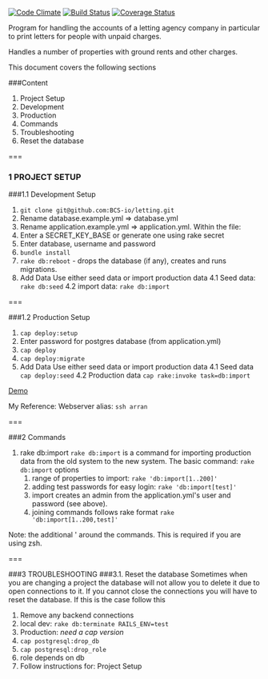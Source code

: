 [![Code Climate](https://codeclimate.com/github/BCS-io/letting.png)](https://codeclimate.com/github/BCS-io/letting)
[![Build Status](https://travis-ci.org/BCS-io/letting.png)](https://travis-ci.org/BCS-io/letting)
[![Coverage Status](https://coveralls.io/repos/BCS-io/letting/badge.png)](https://coveralls.io/r/BCS-io/letting)

Program for handling the accounts of a letting agency company in particular to print letters for people with unpaid charges.

Handles a number of properties with ground rents and other charges.

This document covers the following sections

###Content

1. Project Setup
  1. Development
  2. Production
2. Commands
3. Troubleshooting
  1. Reset the database


===

### 1 PROJECT SETUP

###1.1 Development Setup

1. `git clone git@github.com:BCS-io/letting.git`
2. Rename database.example.yml => database.yml
3. Rename application.example.yml => application.yml. Within the file:
  1. Enter a SECRET_KEY_BASE or generate one using rake secret
  2. Enter database, username and password
4. `bundle install`
5. `rake db:reboot` - drops the database (if any), creates and runs migrations.
4. Add Data
  Use either seed data or import production data
  4.1 Seed data: `rake db:seed`
  4.2 import data: `rake db:import`


===

###1.2 Production Setup

1. `cap deploy:setup`
  1. Enter password for postgres database (from application.yml)
2. `cap deploy`
3. `cap deploy:migrate`
4. Add Data
  Use either seed data or import production data
  4.1 Seed data `cap deploy:seed`
  4.2 Production data `cap rake:invoke task=db:import`

[Demo](http://letting.bcs.io)

My Reference: Webserver alias: `ssh arran`


===

###2 Commands

1. rake db:import
  `rake db:import` is a command for importing production data from the old system to the new system.
  The basic command: `rake db:import`
  options
    1. range of properties to import: `rake 'db:import[1..200]'`
    2. adding test passwords for easy login: `rake 'db:import[test]'`
      1. import creates an admin from the application.yml's user and password (see above).
    3. joining commands follows rake format `rake 'db:import[1..200,test]'`

  Note: the additional ' around the commands. This is required if you are using zsh.

===

###3 TROUBLESHOOTING
###3.1. Reset the database
Sometimes when you are changing a project the database will not allow you to delete it due to open connections to it. If you cannot close the connections you will have to reset the database. If this is the case follow this

1. Remove any backend connections
  1. local dev: `rake db:terminate RAILS_ENV=test`
  2. Production: *need a cap version*
2. `cap postgresql:drop_db`
3. `cap postgresql:drop_role`
  1. role depends on db
4. Follow instructions for: Project Setup

